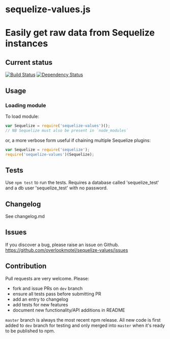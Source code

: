 # sequelize-values.js

# Easily get raw data from Sequelize instances

## Current status

[![Build Status](https://secure.travis-ci.org/overlookmotel/sequelize-values.png?branch=master)](http://travis-ci.org/overlookmotel/sequelize-values)
[![Dependency Status](https://david-dm.org/overlookmotel/sequelize-values.png)](https://david-dm.org/overlookmotel/sequelize-values)

## Usage

### Loading module

To load module:

```js
var Sequelize = require('sequelize-values')();
// NB Sequelize must also be present in `node_modules`
```

or, a more verbose form useful if chaining multiple Sequelize plugins:

```js
var Sequelize = require('sequelize');
require('sequelize-values')(Sequelize);
```

## Tests

Use `npm test` to run the tests.
Requires a database called 'sequelize_test' and a db user 'sequelize_test' with no password.

## Changelog

See changelog.md

## Issues

If you discover a bug, please raise an issue on Github. https://github.com/overlookmotel/sequelize-values/issues

## Contribution

Pull requests are very welcome. Please:

* fork and issue PRs on `dev` branch
* ensure all tests pass before submitting PR
* add an entry to changelog
* add tests for new features
* document new functionality/API additions in README

`master` branch is always the most recent npm release. All new code is first added to `dev` branch for testing and only merged into `master` when it's ready to be published to npm.
